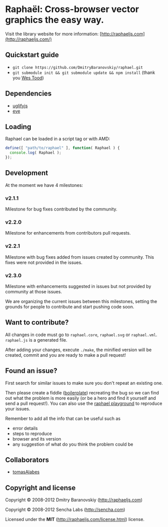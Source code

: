 # Raphaël: Cross-browser vector graphics the easy way. 

Visit the library website for more information: [http://raphaeljs.com](http://raphaeljs.com/)

## Quickstart guide

* `git clone https://github.com/DmitryBaranovskiy/raphael.git`
* `git submodule init && git submodule update && npm install`
(thank you [Wes Tood](https://github.com/wesleytodd))

## Dependencies
* [uglifyjs](https://github.com/mishoo/UglifyJS)
* [eve](https://github.com/adobe-webplatform/eve)

## Loading
Raphael can be loaded in a script tag or with AMD:

```js
define([ "path/to/raphael" ], function( Raphael ) {
  console.log( Raphael );
});
```

## Development

At the moment we have 4 milestones:

### v2.1.1
Milestone for bug fixes contributed by the community.
### v2.2.0
Milestone for enhancements from contributors pull requests.
### v2.2.1
Milestone with bug fixes added from issues created by community.
This fixes were not provided in the issues.
### v2.3.0
Milestone with enhancements suggested in issues but not provided by community at those issues.

We are organizing the current issues between this milestones, setting the grounds for people to contribute and start pushing code soon.

## Want to contribute?

All changes in code must go to `raphael.core`, `raphael.svg` or `raphael.vml`. `raphael.js` is a generated file.

After adding your changes, execute `./make`, the minified version will be created, commit and you are ready to make a pull request!

## Found an issue?

First search for similar issues to make sure you don't repeat an existing one.

Then please create a fiddle ([boilerplate](http://jsfiddle.net/SSJJT/)) recreating the bug so we can find out what the problem is more easily (or be a hero and find it yourself and send a pull request!). You can also use the [raphael playground](http://raphaeljs.com/playground.html) to reproduce your issues.

Remember to add all the info that can be useful such as

* error details
* steps to reproduce
* browser and its version
* any suggestion of what do you think the problem could be

## Collaborators

* [tomasAlabes](https://github.com/tomasAlabes)

## Copyright and license

Copyright © 2008-2012 Dmitry Baranovskiy (http://raphaeljs.com) 

Copyright © 2008-2012 Sencha Labs (http://sencha.com)  

Licensed under the **MIT** (http://raphaeljs.com/license.html) license.